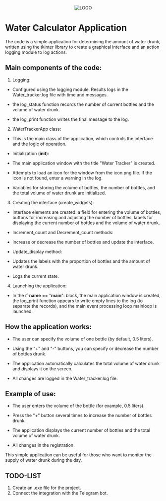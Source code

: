 <div align="center">
<image src="https://psv4.userapi.com/s/v1/d/hQodqEWm7_huFTQUhbgZvgba9Grtt-Kq5lox7cdbWkl66 Pu6siUSO57Uz-cl5iMrNaDQucl6gHslmykwv4eOJNu0Uo0amnHxZD44hLsQRUFVTTxMy3thBQ/icon.png" alt="LOGO">
</div>

# Water Calculator Application

The code is a simple application for determining the amount of water drunk, written using the tkinter library to create a graphical interface and an action logging module to log actions.

## Main components of the code:
1. Logging:

- Configured using the logging module. Results logs in the Water_tracker.log file with time and messages.

- the log_status function records the number of current bottles and the volume of water drunk.

- the log_print function writes the final message to the log.

2. WaterTrackerApp class:

- This is the main class of the application, which controls the interface and the logic of operation.

- Initialization (__init__):

- The main application window with the title "Water Tracker" is created.

- Attempts to load an icon for the window from the icon.png file. If the icon is not found, enter a warning in the log.

- Variables for storing the volume of bottles, the number of bottles, and the total volume of water drunk are initialized.

3. Creating the interface (create_widgets):

- Interface elements are created: a field for entering the volume of bottles, buttons for increasing and adjusting the number of bottles, labels for displaying the current number of bottles and the volume of water drunk.

- Increment_count and Decrement_count methods:

- Increase or decrease the number of bottles and update the interface.

- Update_display method:

- Updates the labels with the proportion of bottles and the amount of water drunk.

- Logs the current state.

4. Launching the application:

- In the if __name__ == "__main__": block, the main application window is created, the log_print function appears to write empty lines to the log (to separate the records), and the main event processing loop mainloop is launched.

## How the application works:
- The user can specify the volume of one bottle (by default, 0.5 liters).

- Using the "+" and "-" buttons, you can specify or decrease the number of bottles drunk.

- The application automatically calculates the total volume of water drunk and displays it on the screen.

- All changes are logged in the Water_tracker.log file.

## Example of use:
- The user enters the volume of the bottle (for example, 0.5 liters).

- Press the "+" button several times to increase the number of bottles drunk.

- The application displays the current number of bottles and the total volume of water drunk.

- All changes in the registration.

This simple application can be useful for those who want to monitor the supply of water drunk during the day.

## TODO-LIST
1. Create an .exe file for the project.
2. Connect the integration with the Telegram bot.